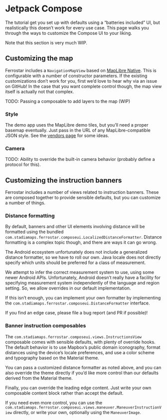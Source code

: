 # Jetpack Compose

The tutorial get you set up with defaults using a “batteries included” UI,
but realistically this doesn’t work for every use case.
This page walks you through the ways to customize the Compose UI to your liking.

Note that this section is very much WIP.

## Customizing the map

Ferrostar includes a `NavigationMapView` based on [MapLibre Native](https://maplibre.org/).
This is configurable with a number of constructor parameters.
If the existing customizations don’t work for you,
first we’d love to hear why via an issue on GitHub!
In the case that you want complete control though,
the map view itself is actually not that complex.

TODO: Passing a composable to add layers to the map (WIP)

### Style

The demo app uses the MapLibre demo tiles, but you’ll need a proper basemap eventually.
Just pass in the URL of any MapLibre-compatible JSON style.
See the [vendors page](./vendors.md) for some ideas.

### Camera

TODO: Ability to override the built-in camera behavior (probably define a protocol for this).

## Customizing the instruction banners

Ferrostar includes a number of views related to instruction banners.
These are composed together to provide sensible defaults,
but you can customize a number of things.

### Distance formatting

By default, banners and other UI elements involving distance will be formatted using the bundled `com.stadiamaps.ferrostar.composeui.LocalizedDistanceFormatter`.
Distance formatting is a complex topic though, and there are ways it can go wrong.

The Android ecosystem unfortunately does not include a generalized distance formatter,
so we have to roll our own.
Java locale does not directly specify which units should be preferred for a class of measurement.

We attempt to infer the correct measurement system to use,
using some newer Android APIs.
Unfortunately, Android doesn’t really have a facility for specifying measurement system
independently of the language and region setting.
So, we allow overrides in our default implementation.

If this isn’t enough, you can implement your own formatter
by implementing the `com.stadiamaps.ferrostar.composeui.DistanceFormatter` interface.

If you find an edge case, please file a bug report (and PR if possible)!

### Banner instruction composables

The `com.stadiamaps.ferrostar.composeui.views.InstructionsView` composable
comes with sensible defaults, with plenty of override hooks.
The default behavior is to use Mapbox’s public domain iconography,
format distances using the device’s locale preferences,
and use a color scheme and typography based on the Material theme.

You can pass a customized distance formatter as noted above,
and you can also override the theme directly if you’d like
more control than our defaults derived from the Material theme.

Finally, you can override the leading edge content.
Just write your own composable content block rather than accept the default.

If you need even more control, you can use the `com.stadiamaps.ferrostar.composeui.views.maneuver.ManeuverInstructionView` directly,
or write your own, optionally using the `ManeuverImage`.